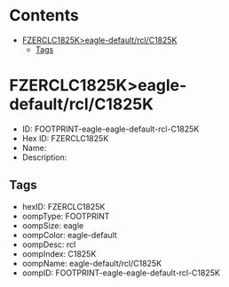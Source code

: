 



Contents
========

* [FZERCLC1825K>eagle-default/rcl/C1825K](#fzerclc1825keagle-defaultrclc1825k)
	* [Tags](#tags)

# FZERCLC1825K>eagle-default/rcl/C1825K

- ID: FOOTPRINT-eagle-eagle-default-rcl-C1825K
- Hex ID: FZERCLC1825K
- Name: 
- Description: 

## Tags

- hexID: FZERCLC1825K
- oompType: FOOTPRINT
- oompSize: eagle
- oompColor: eagle-default
- oompDesc: rcl
- oompIndex: C1825K
- oompName: eagle-default/rcl/C1825K
- oompID: FOOTPRINT-eagle-eagle-default-rcl-C1825K
